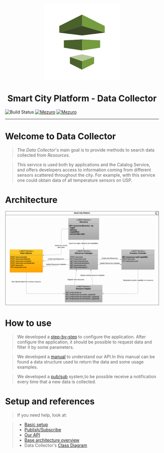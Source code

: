 <p align="center"><img src="documentation/collect250.png" alt="logo data collector" width="250" height="250"/> </p>
<p align="center"><h1 align="center"> Smart City Platform - Data Collector</h1></p>

![Build Status](https://gitlab.com/smart-city-platform/data_collector/badges/master/build.svg)
[![Mezuro](https://img.shields.io/badge/mezuro-green-green.svg)](http://mezuro.org/en/repositories/73)
[![Mezuro](https://img.shields.io/badge/freenode-%40data__collector-blue.svg)]()

---

# Welcome to Data Collector

> The *Data Collector*'s main goal is to provide methods to search data collected
from *Resources*.

> This service is used both by applications and the Catalog Service, and offers
developers access to information coming from different sensors scattered
throughout the city. For example, with this service one could obtain data of
all temperature sensors on USP.

# Architecture

<p align="center"><img src="documentation/pci-overview-datacollector.png" alt="Architecture Diagram" /></p>

# How to use

> We developed a [step-by-step](https://gitlab.com/smart-city-platform/data_collector/wikis/basic-setup) to configure the application.
After configure the application, it should be possible to request data and filter it by some parameters.

> We developed a [manual](https://social.stoa.usp.br/poo2016/projeto/group-3-data-collector) to understand our API.In this manual can be found a data structure used to return the data and some usage examples.

> We developed a [pub/sub](https://gitlab.com/smart-city-platform/data_collector/wikis/pub-sub) system,to be possible receive a notification every time that a new data is collected.

# Setup and references

> If you need help, look at:

> * [Basic setup](https://gitlab.com/smart-city-platform/data_collector/wikis/basic-setup)
> * [Publish/Subscribe](https://gitlab.com/smart-city-platform/data_collector/wikis/pub-sub)
> * [Our API](https://social.stoa.usp.br/poo2016/projeto/group-3-data-collector)
> * [Base architecture overview](http://s32.postimg.org/a16hueg79/Arquitetura_geral_da_plataforma_de_cidades_intel.jpg)
> * Data Collector's [Class Diagram](documentation/ClassDiagram.png)
